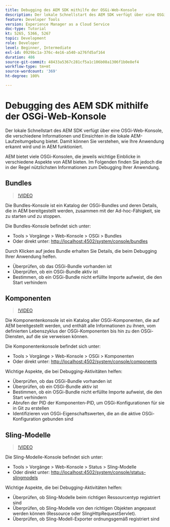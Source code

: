 ```yaml
---
title: Debugging des AEM SDK mithilfe der OSGi-Web-Konsole
description: Der lokale Schnellstart des AEM SDK verfügt über eine OSGi-Web-Konsole, die verschiedene Informationen und Einsichten in die lokale AEM-Laufzeitumgebung bietet. Damit können Sie verstehen, wie Ihre Anwendung erkannt wird und in AEM funktioniert.
feature: Developer Tools
version: Experience Manager as a Cloud Service
doc-type: Tutorial
kt: 5265, 5366, 5267
topic: Development
role: Developer
level: Beginner, Intermediate
exl-id: 0929bc1a-376c-4e16-a540-a276fd5af164
duration: 486
source-git-commit: 48433a5367c281cf5a1c106b08a1306f1b0e8ef4
workflow-type: tm+mt
source-wordcount: '369'
ht-degree: 100%

---
```


# Debugging des AEM SDK mithilfe der OSGi-Web-Konsole

Der lokale Schnellstart des AEM SDK verfügt über eine OSGi-Web-Konsole, die verschiedene Informationen und Einsichten in die lokale AEM-Laufzeitumgebung bietet. Damit können Sie verstehen, wie Ihre Anwendung erkannt wird und in AEM funktioniert.

AEM bietet viele OSGi-Konsolen, die jeweils wichtige Einblicke in verschiedene Aspekte von AEM bieten. Im Folgenden finden Sie jedoch die in der Regel nützlichsten Informationen zum Debugging Ihrer Anwendung.

## Bundles

>[!VIDEO](https://video.tv.adobe.com/v/34335?quality=12&learn=on)

Die Bundles-Konsole ist ein Katalog der OSGi-Bundles und deren Details, die in AEM bereitgestellt werden, zusammen mit der Ad-hoc-Fähigkeit, sie zu starten und zu stoppen.

Die Bundles-Konsole befindet sich unter:

+ Tools > Vorgänge > Web-Konsole > OSGi > Bundles
+ Oder direkt unter: [http://localhost:4502/system/console/bundles](http://localhost:4502/system/console/bundles)

Durch Klicken auf jedes Bundle erhalten Sie Details, die beim Debugging Ihrer Anwendung helfen.

+ Überprüfen, ob das OSGi-Bundle vorhanden ist
+ Überprüfen, ob ein OSGi-Bundle aktiv ist
+ Bestimmen, ob ein OSGi-Bundle nicht erfüllte Importe aufweist, die den Start verhindern

## Komponenten

>[!VIDEO](https://video.tv.adobe.com/v/34336?quality=12&learn=on)

Die Komponentenkonsole ist ein Katalog aller OSGi-Komponenten, die auf AEM bereitgestellt werden, und enthält alle Informationen zu ihnen, vom definierten Lebenszyklus der OSGi-Komponenten bis hin zu den OSGi-Diensten, auf die sie verweisen können.

Die Komponentenkonsole befindet sich unter:

+ Tools > Vorgänge > Web-Konsole > OSGi > Komponenten
+ Oder direkt unter: [http://localhost:4502/system/console/components](http://localhost:4502/system/console/components)

Wichtige Aspekte, die bei Debugging-Aktivitäten helfen:

+ Überprüfen, ob das OSGi-Bundle vorhanden ist
+ Überprüfen, ob ein OSGi-Bundle aktiv ist
+ Bestimmen, ob ein OSGi-Bundle nicht erfüllte Importe aufweist, die den Start verhindern
+ Abrufen der PID der Komponenten-PID, um OSGi-Konfigurationen für sie in Git zu erstellen
+ Identifizieren von OSGi-Eigenschaftswerten, die an die aktive OSGi-Konfiguration gebunden sind

## Sling-Modelle

>[!VIDEO](https://video.tv.adobe.com/v/34337?quality=12&learn=on)

Die Sling-Modelle-Konsole befindet sich unter:

+ Tools > Vorgänge > Web-Konsole > Status > Sling-Modelle
+ Oder direkt unter: [http://localhost:4502/system/console/status-slingmodels](http://localhost:4502/system/console/status-slingmodels)

Wichtige Aspekte, die bei Debugging-Aktivitäten helfen:

+ Überprüfen, ob Sling-Modelle beim richtigen Ressourcentyp registriert sind
+ Überprüfen, ob Sling-Modelle von den richtigen Objekten angepasst werden können (Ressource oder SlingHttpRequestServlet).
+ Überprüfen, ob Sling-Modell-Exporter ordnungsgemäß registriert sind
